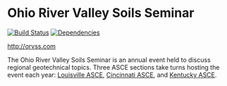 # Ohio River Valley Soils Seminar

[![Build Status](https://img.shields.io/travis/cincyasce/orvss.com.svg?style=flat-square)](https://travis-ci.org/cincyasce/orvss.com) [![Dependencies](https://img.shields.io/david/cincyasce/orvss.com.svg?style=flat-square)](https://david-dm.org/cincyasce/orvss.com)

http://orvss.com

The Ohio River Valley Soils Seminar is an annual event held to discuss regional geotechnical topics. Three ASCE sections take turns hosting the event each year: [Louisville ASCE](http://branches.asce.org/louisville/home), [Cincinnati ASCE](http://cincyasce.org), and [Kentucky ASCE](http://kyasce.org/).
